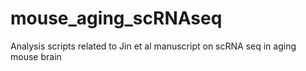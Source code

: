 # mouse_aging_scRNAseq
Analysis scripts related to Jin et al manuscript on scRNA seq in aging mouse brain
